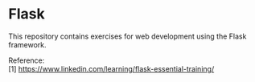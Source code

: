 # Flask
This repository contains exercises for web development using the Flask framework.

Reference:  
[1] https://www.linkedin.com/learning/flask-essential-training/
